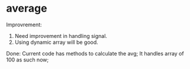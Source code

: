 # average
Improvrement:
1. Need improvement in handling signal.
2. Using dynamic array will be good.

Done:
Current code has methods to calculate the avg;
It handles array of 100 as such now;
